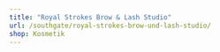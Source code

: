 ```yaml
---
title: "Royal Strokes Brow & Lash Studio"
url: /southgate/royal-strokes-brow-und-lash-studio/
shop: Kosmetik
---
```

